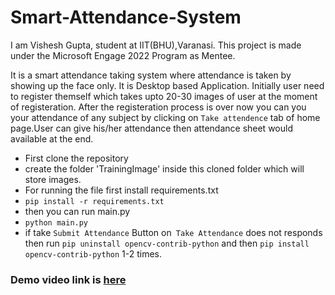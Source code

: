 # Smart-Attendance-System

I am Vishesh Gupta, student at IIT(BHU),Varanasi. This project is made under the Microsoft Engage 2022 Program as Mentee.

It is a smart attendance taking system where attendance is taken by showing up the face only. It is Desktop based Application.
Initially user need to register themself which takes upto 20-30 images of user at the moment of registeration. After the registeration process is over now you can you your attendance of any subject by clicking on `Take attendence` tab of home page.User can give his/her attendance then attendance sheet would available at the end.

- First clone the repository
- create the folder 'TrainingImage' inside this cloned folder which will store images.
- For running the file first install requirements.txt
- `pip install -r requirements.txt`
- then you can run main.py
- `python main.py`
- if take `Submit Attendance` Button on` Take Attendance` does not responds then run `pip uninstall opencv-contrib-python` and then  `pip install opencv-contrib-python` 1-2 times.
### Demo video link is [here](https://youtu.be/pXX4shnUhq4)
